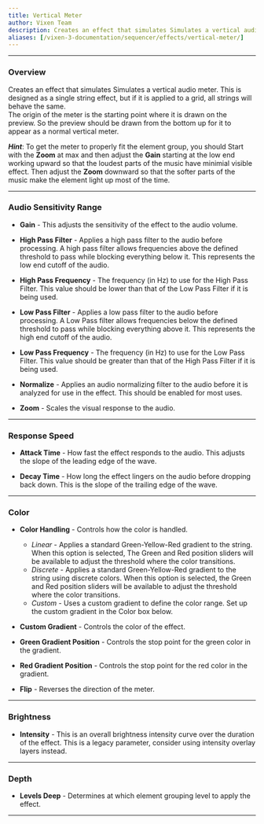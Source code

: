 ```yaml
---
title: Vertical Meter
author: Vixen Team
description: Creates an effect that simulates Simulates a vertical audio meter.
aliases: [/vixen-3-documentation/sequencer/effects/vertical-meter/]
---
```


---

### Overview

Creates an effect that simulates Simulates a vertical audio meter.  This is designed as a single string effect, but if it is applied to a grid, all strings will behave the same.  
The origin of the meter is the starting point where it is drawn on the preview. So the preview should be drawn from the bottom up for it to appear as a normal vertical meter.


**_Hint_**: To get the meter to properly fit the element group, you should Start with the **Zoom** at max and then adjust the **Gain** starting at the low end working upward so that the loudest parts of the music have minimial visible effect. 
             Then adjust the **Zoom** downward so that the softer parts of the music make the element light up most of the time.


---

### Audio Sensitivity Range

* **Gain** - This adjusts the sensitivity of the effect to the audio volume.

* **High Pass Filter** - Applies a high pass filter to the audio before processing. 
                         A high pass filter allows frequencies above the defined threshold to pass while blocking everything below it. 
                         This represents the low end cutoff of the audio.

* **High Pass Frequency** - The frequency (in Hz) to use for the High Pass Filter. This value should be lower than that of the Low Pass Filter if it is being used.

* **Low Pass Filter** - Applies a low pass filter to the audio before processing. 
                        A Low Pass filter allows frequencies below the defined threshold to pass while blocking everything above it. 
                        This represents the high end cutoff of the audio.  

* **Low Pass Frequency** - The frequency (in Hz) to use for the Low Pass Filter. This value should be greater than that of the High Pass Filter if it is being used.

* **Normalize** - Applies an audio normalizing filter to the audio before it is analyzed for use in the effect. This should be enabled for most uses.

* **Zoom** - Scales the visual response to the audio.
            

---

### Response Speed

* **Attack Time** - How fast the effect responds to the audio. This adjusts the slope of the leading edge of the wave.

* **Decay Time** - How long the effect lingers on the audio before dropping back down. This is the slope of the trailing edge of the wave.


---

### Color

* **Color Handling** - Controls how the color is handled.
    * _Linear_ - Applies a standard Green-Yellow-Red gradient to the string. When this option is selected, The Green and Red position sliders will be available to adjust the threshold where the color transitions. 
    * _Discrete_ - Applies a standard Green-Yellow-Red gradient to the string using discrete colors. When this option is selected, the Green and Red position sliders will be available to adjust the threshold where the color transitions. 
    * _Custom_ - Uses a custom gradient to define the color range. Set up the custom gradient in the Color box below.

* **Custom Gradient** - Controls the color of the effect.

* **Green Gradient Position** - Controls the stop point for the green color in the gradient.

* **Red Gradient Position** - Controls the stop point for the red color in the gradient.

* **Flip** - Reverses the direction of the meter.

---

### Brightness

* **Intensity** - This is an overall brightness intensity curve over the duration of the effect.
                  This is a legacy parameter, consider using intensity overlay layers instead.

---

### Depth

* **Levels Deep** - Determines at which element grouping level to apply the effect.

---

